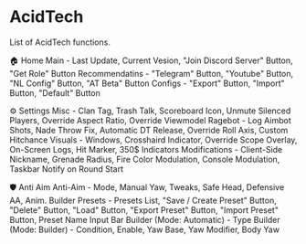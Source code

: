 # AcidTech
List of AcidTech functions.

🏠 Home
Main - Last Update, Current Vesion, "Join Discord Server" Button, "Get Role" Button
Recommendatins - "Telegram" Button, "Youtube" Button, "NL Config" Button, "AT Beta" Button
Configs - "Export" Button, "Import" Button, "Default" Button

⚙️ Settings
Misc - Clan Tag, Trash Talk, Scoreboard Icon, Unmute Silenced Players, Override Aspect Ratio, Override Viewmodel
Ragebot - Log Aimbot Shots, Nade Throw Fix, Automatic DT Release, Override Roll Axis, Custom Hitchance
Visuals - Windows, Crosshaird Indicator, Override Scope Overlay, On-Screen Logs, Hit Marker, 350$ Indicators
Modifications - Client-Side Nickname, Grenade Radius, Fire Color Modulation, Console Modulation, Taskbar Notify on Round Start

🛡️ Anti Aim
Anti-Aim - Mode, Manual Yaw, Tweaks, Safe Head, Defensive AA, Anim. Builder
Presets - Presets List, "Save / Create Preset" Button, "Delete" Button, "Load" Button, "Export Preset" Button, "Import Preset" Button, Preset Name Input Bar
Builder (Mode: Automatic) - Type
Builder (Mode: Builder) - Condition, Enable, Yaw Base, Yaw Modifier, Body Yaw
